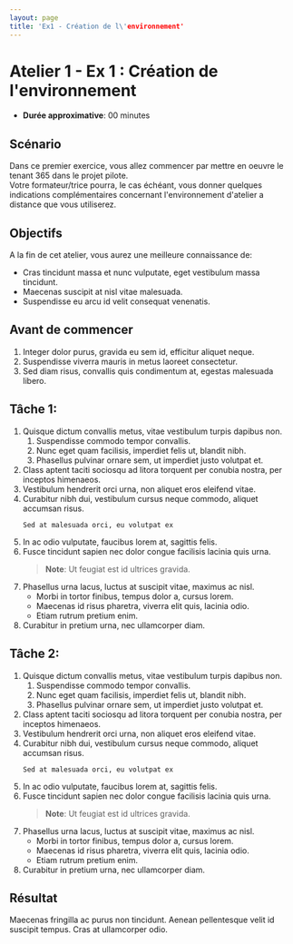 ```yaml
---
layout: page
title: 'Ex1 - Création de l\'environnement'
---
```

# Atelier 1 - Ex 1 : Création de l'environnement
  - **Durée approximative**: 00 minutes
## Scénario
Dans ce premier exercice, vous allez commencer par mettre en oeuvre le tenant 365 dans le projet pilote.  
Votre formateur/trice pourra, le cas échéant, vous donner quelques indications complémentaires concernant l'environnement d'atelier a distance que vous utiliserez.  
## Objectifs
A la fin de cet atelier, vous aurez une meilleure connaissance de:
- Cras tincidunt massa et nunc vulputate, eget vestibulum massa tincidunt. 
- Maecenas suscipit at nisl vitae malesuada. 
- Suspendisse eu arcu id velit consequat venenatis.  

## Avant de commencer
1. Integer dolor purus, gravida eu sem id, efficitur aliquet neque. 
1. Suspendisse viverra mauris in metus laoreet consectetur. 
1. Sed diam risus, convallis quis condimentum at, egestas malesuada libero.  

## Tâche 1: 
1. Quisque dictum convallis metus, vitae vestibulum turpis dapibus non.
    1. Suspendisse commodo tempor convallis. 
    1. Nunc eget quam facilisis, imperdiet felis ut, blandit nibh. 
    1. Phasellus pulvinar ornare sem, ut imperdiet justo volutpat et.
1. Class aptent taciti sociosqu ad litora torquent per conubia nostra, per inceptos himenaeos. 
1. Vestibulum hendrerit orci urna, non aliquet eros eleifend vitae. 
1. Curabitur nibh dui, vestibulum cursus neque commodo, aliquet accumsan risus. 
    ```
    Sed at malesuada orci, eu volutpat ex
    ```
1. In ac odio vulputate, faucibus lorem at, sagittis felis.
1. Fusce tincidunt sapien nec dolor congue facilisis lacinia quis urna.
    > **Note**: Ut feugiat est id ultrices gravida.
1. Phasellus urna lacus, luctus at suscipit vitae, maximus ac nisl. 
    - Morbi in tortor finibus, tempus dolor a, cursus lorem. 
    - Maecenas id risus pharetra, viverra elit quis, lacinia odio. 
    - Etiam rutrum pretium enim. 
1. Curabitur in pretium urna, nec ullamcorper diam.  

## Tâche 2: 
1. Quisque dictum convallis metus, vitae vestibulum turpis dapibus non.
    1. Suspendisse commodo tempor convallis. 
    1. Nunc eget quam facilisis, imperdiet felis ut, blandit nibh. 
    1. Phasellus pulvinar ornare sem, ut imperdiet justo volutpat et.
1. Class aptent taciti sociosqu ad litora torquent per conubia nostra, per inceptos himenaeos. 
1. Vestibulum hendrerit orci urna, non aliquet eros eleifend vitae. 
1. Curabitur nibh dui, vestibulum cursus neque commodo, aliquet accumsan risus. 
    ```
    Sed at malesuada orci, eu volutpat ex
    ```
1. In ac odio vulputate, faucibus lorem at, sagittis felis.
1. Fusce tincidunt sapien nec dolor congue facilisis lacinia quis urna.
    > **Note**: Ut feugiat est id ultrices gravida.
1. Phasellus urna lacus, luctus at suscipit vitae, maximus ac nisl. 
    - Morbi in tortor finibus, tempus dolor a, cursus lorem. 
    - Maecenas id risus pharetra, viverra elit quis, lacinia odio. 
    - Etiam rutrum pretium enim. 
1. Curabitur in pretium urna, nec ullamcorper diam.  

## Résultat
Maecenas fringilla ac purus non tincidunt. Aenean pellentesque velit id suscipit tempus. Cras at ullamcorper odio.